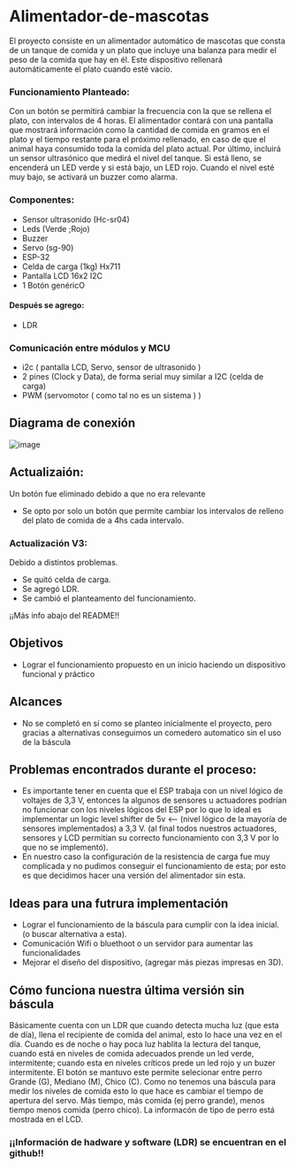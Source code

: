 # Alimentador-de-mascotas

El proyecto consiste en un alimentador automático de mascotas que consta de un tanque de comida y un plato que incluye una balanza para medir el peso de la comida que hay en él. Este dispositivo rellenará automáticamente el plato cuando esté vacío.

### Funcionamiento Planteado: 
Con un botón se permitirá cambiar la frecuencia con la que se rellena el plato, con intervalos de 4 horas.
El alimentador contará con una pantalla que mostrará información como la cantidad de comida en gramos en el plato y el tiempo restante para el próximo rellenado, en caso de que el animal haya consumido toda la comida del plato actual. Por último, incluirá un sensor ultrasónico que medirá el nivel del tanque. Si está lleno, se encenderá un LED verde y si está bajo, un LED rojo. Cuando el nivel esté muy bajo, se activará un buzzer como alarma.

### Componentes:
* Sensor ultrasonido (Hc-sr04)
* Leds (Verde ;Rojo)
* Buzzer 
* Servo (sg-90)
* ESP-32
* Celda de carga (1kg) Hx711
* Pantalla LCD 16x2 I2C
* 1 Botón genéricO

#### Después se agrego:

* LDR

### Comunicación entre módulos y MCU
* i2c ( pantalla LCD, Servo, sensor de ultrasonido ) 
* 2 pines (Clock y Data), de forma serial muy similar a I2C (celda de carga)
* PWM (servomotor ( como tal no es un sistema ) )

## Diagrama de conexión

![image](https://github.com/user-attachments/assets/da3c9469-515d-4984-9959-3e53d2369183)

## Actualizaión:
Un botón fue eliminado debido a que no era relevante
* Se opto por solo un botón que permite cambiar los intervalos de relleno del plato de comida de a 4hs cada intervalo.

### Actualización V3:
Debido a distintos problemas.
* Se quitó celda de carga.
* Se agregó LDR.
* Se cambió el planteamento del funcionamiento.
  
¡¡Más info abajo del README!!

## Objetivos
* Lograr el funcionamiento propuesto en un inicio haciendo un dispositivo funcional y práctico

## Alcances
* No se completó en sí como se planteo inicialmente el proyecto, pero gracias a alternativas conseguimos un comedero automatico sin el uso de la báscula

## Problemas encontrados durante el proceso:
* Es importante tener en cuenta que el ESP trabaja con un nivel lógico de voltajes de 3,3 V, entonces la algunos de sensores u actuadores podrían no funcionar con los niveles lógicos del ESP por lo que lo ideal es implementar un logic level shifter de 5v <-- (nivel lógico de la mayoría de sensores implementados) a 3,3 V. (al final todos nuestros actuadores, sensores y LCD permitían su correcto funcionamiento con 3,3 V por lo que no se implementó).
* En nuestro caso la configuración de la resistencia de carga fue muy complicada y no pudimos conseguir el funcionamiento de esta; por esto es que decidimos hacer una versión del alimentador sin esta.

## Ideas para una futrura implementación
* Lograr el funcionamiento de la báscula para cumplir con la idea inicial. (o buscar alternativa a esta).
* Comunicación Wifi o bluethoot o un servidor para aumentar las funcionalidades
* Mejorar el diseño del dispositivo, (agregar más piezas impresas en 3D).


## Cómo funciona nuestra última versión sin báscula

Básicamente cuenta con un LDR que cuando detecta mucha luz (que esta de día), llena el recipiente de comida del animal, esto lo hace una vez en el día. Cuando es de noche o hay poca luz hablita la lectura del tanque, cuando está en niveles de comida adecuados prende un led verde, intermitente; cuando esta en niveles críticos prede un led rojo y un buzer intermitente. El botón se mantuvo este permite selecionar entre perro Grande (G), Mediano (M), Chico (C). Como no tenemos una báscula para medir los niveles de comida esto lo que hace es cambiar el tiempo de apertura del servo. Más tiempo, más comida (ej perro grande), menos tiempo menos comida (perro chico). La informacón de tipo de perro está mostrada en el LCD.

### ¡¡Información de hadware y software (LDR) se encuentran en el github!! 








